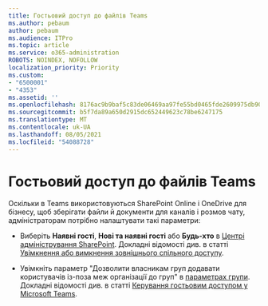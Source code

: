 ```yaml
---
title: Гостьовий доступ до файлів Teams
ms.author: pebaum
author: pebaum
ms.audience: ITPro
ms.topic: article
ms.service: o365-administration
ROBOTS: NOINDEX, NOFOLLOW
localization_priority: Priority
ms.custom:
- "6500001"
- "4353"
ms.assetid: ''
ms.openlocfilehash: 8176ac9b9baf5c83de06469aa97fe55bd0465fde2609975db90e361fb88343f9
ms.sourcegitcommit: b5f7da89a650d2915dc652449623c78be6247175
ms.translationtype: MT
ms.contentlocale: uk-UA
ms.lasthandoff: 08/05/2021
ms.locfileid: "54088728"
---
```

# <a name="guest-access-to-teams-files"></a>Гостьовий доступ до файлів Teams

Оскільки в Teams використовуються SharePoint Online і OneDrive для бізнесу, щоб зберігати файли й документи для каналів і розмов чату, адміністраторам потрібно налаштувати такі параметри:

- Виберіть **Наявні гості**, **Нові та наявні гості** або **Будь-хто** в [Центрі адміністрування SharePoint](https://admin.microsoft.com/sharepoint?page=sharing&modern=true). Докладні відомості див. в статті [Увімкнення або вимкнення зовнішнього спільного доступу](https://docs.microsoft.com/sharepoint/turn-external-sharing-on-or-off).

- Увімкніть параметр "Дозволити власникам груп додавати користувачів із-поза меж організації до груп" в [параметрах групи](https://admin.microsoft.com/Adminportal/Home?source=applauncher#/Settings/Services/:/Settings/L1/O365Groups). Докладні відомості див. в статті [Керування гостьовим доступом у Microsoft Teams](https://docs.microsoft.com/microsoftteams/teams-dependencies#control-guest-access-in-office-365-groups).
